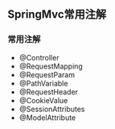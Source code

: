 ## SpringMvc常用注解

### 常用注解

- @Controller
- @RequestMapping
- @RequestParam
- @PathVariable
- @RequestHeader
- @CookieValue
- @SessionAttributes
- @ModelAttribute